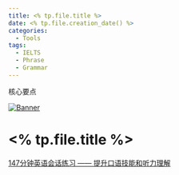 ```yaml
---
title: <% tp.file.title %>
date: <% tp.file.creation_date() %>
categories:
  - Tools
tags:
  - IELTS
  - Phrase
  - Grammar
---
```

核心要点
<!--more-->
[![Banner](https://codecrafters.io/images/byox-banner.gif)](https://codecrafters.io/github-banner)
# <% tp.file.title %>

[147分钟英语会话练习 —— 提升口语技能和听力理解](https://www.bilibili.com/video/BV18J22YzEam/?vd_source=7038f96b6bb3b14743531b102b109c43&spm_id_from=333.788.videopod.sections)

